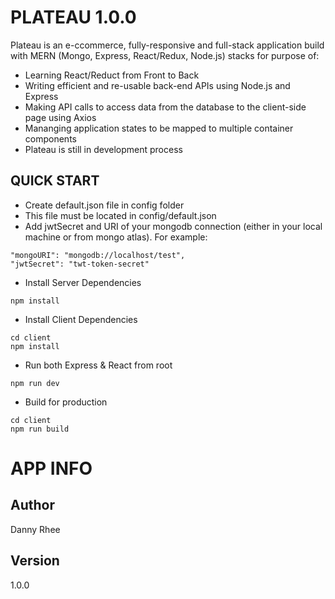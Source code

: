 # PLATEAU 1.0.0

Plateau is an e-ccommerce, fully-responsive and full-stack application build with MERN (Mongo, Express, React/Redux, Node.js) stacks for purpose of:
- Learning React/Reduct from Front to Back
- Writing efficient and re-usable back-end APIs using Node.js and Express
- Making API calls to access data from the database to the client-side page using Axios
- Mananging application states to be mapped to multiple container components
- Plateau is still in development process

## QUICK START
- Create default.json file in config folder
- This file must be located in config/default.json
- Add jwtSecret and URI of your mongodb connection (either in your local machine or from mongo atlas). For example:
```
"mongoURI": "mongodb://localhost/test",
"jwtSecret": "twt-token-secret"

```

- Install Server Dependencies
```
npm install
```

- Install Client Dependencies
```
cd client
npm install
```

- Run both Express & React from root
```
npm run dev
```

- Build for production
```
cd client
npm run build
```

# APP INFO
## Author
Danny Rhee
## Version
1.0.0